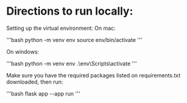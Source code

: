 # Directions to run locally: 

Setting up the virtual environment: 
On mac: 

'''bash
python -m venv env
source env/bin/activate
'''

On windows: 

'''bash
python -m venv env
.\env\Scripts\activate
'''

Make sure you have the required packages listed on requirements.txt downloaded, then run: 

'''bash 
flask app --app run
'''

